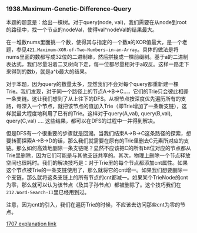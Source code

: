 ### 1938.Maximum-Genetic-Difference-Query

本题的题意是：给出一棵树。对于query(node, val)，我们需要在从node到root的路径中，找一个节点的nodeVal，使得val^nodeVal的结果最大。

在一堆数nums里面挑一个数，使得其与指定的一个数a的XOR值最大，是一个老题，参见```421.Maximum-XOR-of-Two-Numbers-in-an-Array```。具体的做法是将nums里面的数都写成32位的二进制串，然后拼接成一棵前缀树。基于a的二进制表达式，我们尽量沿着二叉树向下走，每一位都尽量相对于a取反。这样一路走下来得到的数b，就是a^b最大的结果。

对于本题，因为query的数量太多，显然我们不会对每个query都重新建一棵Trie。我们发现，对于同一个路径上的节点A->B->C...，它们的Trie只会彼此相差一条支链。这让我们想到了从上往下的DFS。从根节点按深度优先遍历所有的支路，每深入一个节点，就把该节点的值加入Trie（即Trie增加了一条新支链），这样就最大程度地利用了已有的Trie。这样对于query(A,val), query(B,val), query(C,val) .... 这些结果，都可以在DFS的过程中一并得到解决。

但是DFS有一个很重要的步骤就是回溯。当我们结束A->B->C这条路径的探索，想要转而探索A->B->D的话，那么我们就需要在原有的Trie里删去C元素所对应的支链。那么如何高效地删除一条支链呢？显然不应该把C的所有bit位对应的节点都从Trie里删除，因为它们可能是与其他支链共享的。其次，物理上删除一个节点释放空间也很耗时。我们的解决技巧是：对于Trie里的每个节点都添加cnt属性。如果这个节点被Trie的一条支链使用了，那么就将它的cnt增一。如果我们想要删除一个支链，那么就将这条支链上的所有节点的cnt都减一。如果某个TrieNode的cnt为零，那么就可以认为该节点（及其子孙节点）都被删除了。这个技巧我们在```212.Word-Search-II```里已经用到过。

注意，因为cnt的引入，我们在遍历Trie的时候，不应该去访问那些cnt为零的节点。

[1707 explanation link](https://github.com/mchzh/LeetCodeForQuote/tree/master/Trie/1707.%20Maximum%20XOR%20With%20an%20Element%20From%20Array)
